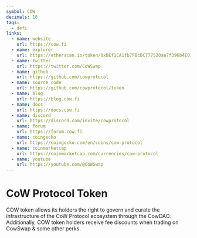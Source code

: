 ```yaml
---
symbol: COW
decimals: 18
tags:
  - defi
links:
  - name: website
    url: https://cow.fi
  - name: explorer
    url: https://etherscan.io/token/0xDEf1CA1fb7FBcDC777520aa7f396b4E015F497aB
  - name: twitter
    url: https://twitter.com/CoWSwap
  - name: github
    url: https://github.com/cowprotocol
  - name: source_code
    url: https://github.com/cowprotocol/token
  - name: blog
    url: https://blog.cow.fi
  - name: docs
    url: https://docs.cow.fi
  - name: discord
    url: https://discord.com/invite/cowprotocol
  - name: forum
    url: https://forum.cow.fi
  - name: coingecko
    url: https://coingecko.com/en/coins/cow-protocol
  - name: coinmarketcap
    url: https://coinmarketcap.com/currencies/cow-protocol
  - name: youtube
    url: https://youtube.com/@CoWSwap
---
```


# CoW Protocol Token

COW token allows its holders the right to govern and curate the infrastructure of the CoW Protocol ecosystem through the CowDAO. Additionally, COW token holders receive fee discounts when trading on CowSwap & some other perks.
